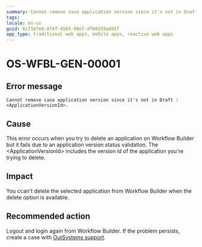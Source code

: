 ```yaml
---
summary: Cannot remove case application version since it's not in Draft : <ApplicationVersionId>.
tags:
locale: en-us
guid: 6c71b7e6-874f-4565-98ef-df60259a491f
app_type: traditional web apps, mobile apps, reactive web apps
---
```


# OS-WFBL-GEN-00001

## Error message

`Cannot remove case application version since it's not in Draft : <ApplicationVersionId>.`

## Cause

This error occurs when you try to delete an application on Workflow Builder but it fails due to an application version status validation.
The &lt;ApplicationVersionId&gt; includes the version id of the application you're trying to delete.

## Impact

You ccan't delete the selected application from Workflow Builder when the delete option is available.

## Recommended action

Logout and login again from Workflow Builder. If the problem persists, create a case with [OutSystems support](https://success.outsystems.com/Support).
